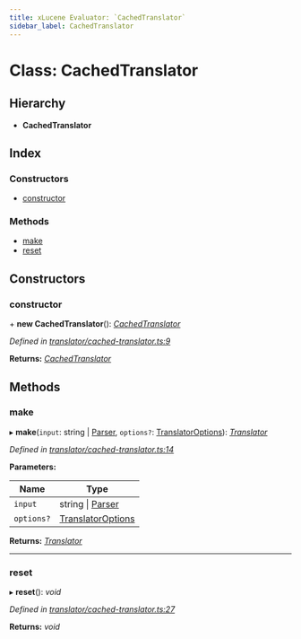 ```yaml
---
title: xLucene Evaluator: `CachedTranslator`
sidebar_label: CachedTranslator
---
```


# Class: CachedTranslator

## Hierarchy

* **CachedTranslator**

## Index

### Constructors

* [constructor](cachedtranslator.md#constructor)

### Methods

* [make](cachedtranslator.md#make)
* [reset](cachedtranslator.md#reset)

## Constructors

###  constructor

\+ **new CachedTranslator**(): *[CachedTranslator](cachedtranslator.md)*

*Defined in [translator/cached-translator.ts:9](https://github.com/terascope/teraslice/blob/d8feecc03/packages/xlucene-evaluator/src/translator/cached-translator.ts#L9)*

**Returns:** *[CachedTranslator](cachedtranslator.md)*

## Methods

###  make

▸ **make**(`input`: string | [Parser](parser.md), `options?`: [TranslatorOptions](../overview.md#translatoroptions)): *[Translator](translator.md)*

*Defined in [translator/cached-translator.ts:14](https://github.com/terascope/teraslice/blob/d8feecc03/packages/xlucene-evaluator/src/translator/cached-translator.ts#L14)*

**Parameters:**

Name | Type |
------ | ------ |
`input` | string &#124; [Parser](parser.md) |
`options?` | [TranslatorOptions](../overview.md#translatoroptions) |

**Returns:** *[Translator](translator.md)*

___

###  reset

▸ **reset**(): *void*

*Defined in [translator/cached-translator.ts:27](https://github.com/terascope/teraslice/blob/d8feecc03/packages/xlucene-evaluator/src/translator/cached-translator.ts#L27)*

**Returns:** *void*
